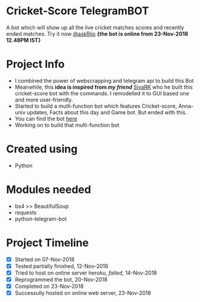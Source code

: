 # Cricket-Score TelegramBOT
A bot which will show up all the live cricket matches scores and recently ended matches. Try it now [@askRijo](https://t.me/sthkrj_bot) **{the bot is online from 23-Nov-2018 12.48PM IST}**

# Project Info
- I combined the power of webscrapping and telegram api to build this Bot
- Meanwhile, this **idea is inspired from _my friend_** [SivaRK](https://github.com/sivajayaraman) who he built this cricket-score bot with the commands. I remodelled it to GUI based one and more user-friendly.
- Started to build a mutli-function bot which features Cricket-score, Anna-univ updates, Facts about this day and Game bot. But ended with this.
- You can find the bot [here](https://t.me/sthkrj_bot)
- Working on to build that multi-function bot

# Created using
- Python

# Modules needed
- bs4 >> BeautifulSoup
- requests
- python-telegram-bot

# Project Timeline
- [x] Started on 07-Nov-2018
- [x] Tested partially finished, 12-Nov-2018
- [x] Tried to host on online server heroku, _failed_, 14-Nov-2018
- [x] Reprogrammed the bot, 20-Nov-2018
- [x] Completed on 23-Nov-2018
- [x] Successully hosted on online web server, 23-Nov-2018
